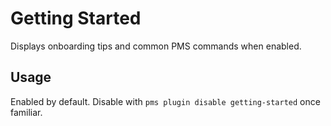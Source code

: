 # Getting Started

Displays onboarding tips and common PMS commands when enabled.

## Usage

Enabled by default. Disable with `pms plugin disable getting-started` once familiar.
